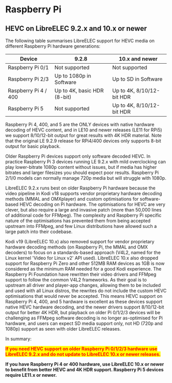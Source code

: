 # Raspberry Pi

## HEVC on LibreELEC 9.2.x and 10.x or newer

The following table summarises LibreELEC support for HEVC media on different Raspberry Pi hardware generations:

| Device               | 9.2.8                       | 10.x and newer            |
| -------------------- | --------------------------- | ------------------------- |
| Raspberry Pi 0/1     | Not supported               | Not supported             |
| Raspberry Pi 2/3     | Up to 1080p in Software     | Up to SD in Software      |
| Raspberry Pi 4 / 400 | Up to 4K, basic HDR (8-bit) | Up to 4K, 8/10/12-bit HDR |
| Raspberry Pi 5       | Not supported               | Up to 4K, 8/10/12-bit HDR |

Raspberry Pi 4, 400, and 5 are the ONLY devices with native hardware decoding of HEVC content, and in LE10 and newer releases (LE11 for RPi5) we support 8/10/12-bit output for great results with 4K HDR material. Note that the original LE 9.2.9 release for RPi4/400 devices only supports 8-bit output for basic playback.

Older Raspberry Pi devices support only software decoded HEVC. In practice Raspberry Pi 3 devices running LE 9.2.x with mild overclocking can play lower-bitrate 1080p content without issues, but if media has higher bitrates and larger filesizes you should expect poor results. Raspberry Pi 2/1/0 models can normally manage 720p media but will struggle with 1080p.

LibreELEC 9.2.x runs best on older Raspberry Pi hardware because the video pipeline in Kodi v18 supports vendor proprietary hardware decoding methods (MMAL and OMXplayer) and custom optimisations for software-based HEVC decoding on Pi hardware. The optimisations for HEVC are very clever, but also require a large and invasive patch (more than 50,000 lines of additional code for FFMpeg). The complexity and Raspberry Pi specific nature of the optimisations has prevented them from being accepted upstream into FFMpeg, and few Linux distributions have allowed such a large patch into their codebase.

Kodi v19 (LibreELEC 10.x) also removed support for vendor proprietary hardware decoding methods (on Raspberry Pi, the MMAL and OMX decoders) to focus on a standards-based approach (V4L2, named for the Linux kernel 'Video for Linux v2' API used). LibreELEC 10.x also dropped support for Raspberry Pi Zero and other 512MB RAM devices as 1GB is now considered as the minimum RAM needed for a good Kodi experience. The Raspberry Pi Foundation have rewritten their video drivers and FFMpeg support to follow the common V4L2 frameworks. As their goal is to upstream all driver and player-app changes, allowing them to be included and used with all Linux distros, the rewrites do not include the custom HEVC optimisations that would never be accepted. This means HEVC support on Raspberry Pi 4, 400, and 5 hardware is excellent as these devices support native HEVC hardware decoding, and the newer drivers support 8/10/12-bit output for better 4K HDR, but playback on older Pi 0/1/2/3 devices will be challenging as FFMpeg software decoding is no longer as-optimised for Pi hardware, and users can expect SD media support only, not HD (720p and 1080p) support as seen with older LibreELEC releases.

In summary:

<mark style="color:red;">**If you need HEVC support on older Raspberry Pi 0/1/2/3 hardware use LibreELEC 9.2.x and do not update to LibreELEC 10.x or newer releases.**</mark>

**If you have Raspberry Pi 4 or 400 hardware, use LibreELEC 10.x or newer to benefit from better HEVC and 4K HDR support. Raspberry Pi 5 devices require LE11.x or newer.**
